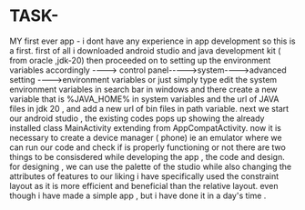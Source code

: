 # TASK-
MY first ever app  - i dont have any experience in app development so this is a first.
first of all i downloaded android studio and java development kit ( from oracle ,jdk-20)
then proceeded on to setting up the environment variables accordingly ----> control panel----->system---->advanced setting ---->environment variables or just simply type edit the system environment variables in search bar in windows and there create a new variable that is %JAVA_HOME% in system variables and the url of JAVA files in jdk 20 , and add a new url of bin files in path variable.
next we start our android studio , the existing codes pops up showing the already installed class MainActivity extending from AppCompatActivity. now it is necessary to create a  device manager ( phone) ie an emulator where we can run our code and check if is properly functioning or not 
there are two things to be consisdered while developing the app , the code and design. 
for designing , we can use the palette of the studio while also changing  the attributes of features to our liking 
i have specifically used the constraint layout as it is more efficient and beneficial than the relative layout.
even though i have made a simple app , but i have done it in a day's time .


